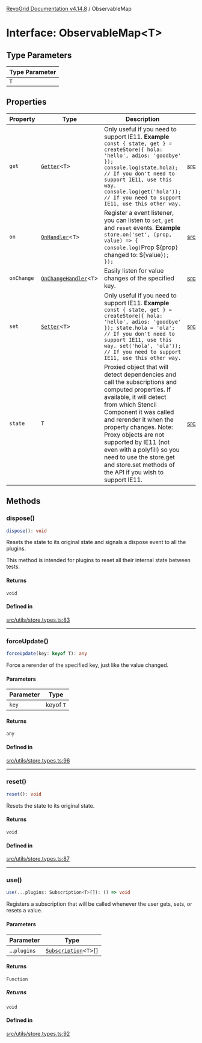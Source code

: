 [RevoGrid Documentation v4.14.8](README.md) / ObservableMap

# Interface: ObservableMap\<T\>

## Type Parameters

| Type Parameter |
| ------ |
| `T` |

## Properties

| Property | Type | Description | Defined in |
| ------ | ------ | ------ | ------ |
| `get` | [`Getter`](Interface.Getter.md)\<`T`\> | Only useful if you need to support IE11. **Example** `const { state, get } = createStore({ hola: 'hello', adios: 'goodbye' }); console.log(state.hola); // If you don't need to support IE11, use this way. console.log(get('hola')); // If you need to support IE11, use this other way.` | [src/utils/store.types.ts:53](https://github.com/revolist/revogrid/blob/e548e2f67dd1ccbf7f1e03dfbe23431ad8065184/src/utils/store.types.ts#L53) |
| `on` | [`OnHandler`](Interface.OnHandler.md)\<`T`\> | Register a event listener, you can listen to `set`, `get` and `reset` events. **Example** `store.on('set', (prop, value) => { console.log(`Prop ${prop} changed to: ${value}`); });` | [src/utils/store.types.ts:71](https://github.com/revolist/revogrid/blob/e548e2f67dd1ccbf7f1e03dfbe23431ad8065184/src/utils/store.types.ts#L71) |
| `onChange` | [`OnChangeHandler`](Interface.OnChangeHandler.md)\<`T`\> | Easily listen for value changes of the specified key. | [src/utils/store.types.ts:75](https://github.com/revolist/revogrid/blob/e548e2f67dd1ccbf7f1e03dfbe23431ad8065184/src/utils/store.types.ts#L75) |
| `set` | [`Setter`](Interface.Setter.md)\<`T`\> | Only useful if you need to support IE11. **Example** `const { state, get } = createStore({ hola: 'hello', adios: 'goodbye' }); state.hola = 'ola'; // If you don't need to support IE11, use this way. set('hola', 'ola')); // If you need to support IE11, use this other way.` | [src/utils/store.types.ts:62](https://github.com/revolist/revogrid/blob/e548e2f67dd1ccbf7f1e03dfbe23431ad8065184/src/utils/store.types.ts#L62) |
| `state` | `T` | Proxied object that will detect dependencies and call the subscriptions and computed properties. If available, it will detect from which Stencil Component it was called and rerender it when the property changes. Note: Proxy objects are not supported by IE11 (not even with a polyfill) so you need to use the store.get and store.set methods of the API if you wish to support IE11. | [src/utils/store.types.ts:44](https://github.com/revolist/revogrid/blob/e548e2f67dd1ccbf7f1e03dfbe23431ad8065184/src/utils/store.types.ts#L44) |

## Methods

### dispose()

```ts
dispose(): void
```

Resets the state to its original state and
signals a dispose event to all the plugins.

This method is intended for plugins to reset
all their internal state between tests.

#### Returns

`void`

#### Defined in

[src/utils/store.types.ts:83](https://github.com/revolist/revogrid/blob/e548e2f67dd1ccbf7f1e03dfbe23431ad8065184/src/utils/store.types.ts#L83)

***

### forceUpdate()

```ts
forceUpdate(key: keyof T): any
```

Force a rerender of the specified key, just like the value changed.

#### Parameters

| Parameter | Type |
| ------ | ------ |
| `key` | keyof `T` |

#### Returns

`any`

#### Defined in

[src/utils/store.types.ts:96](https://github.com/revolist/revogrid/blob/e548e2f67dd1ccbf7f1e03dfbe23431ad8065184/src/utils/store.types.ts#L96)

***

### reset()

```ts
reset(): void
```

Resets the state to its original state.

#### Returns

`void`

#### Defined in

[src/utils/store.types.ts:87](https://github.com/revolist/revogrid/blob/e548e2f67dd1ccbf7f1e03dfbe23431ad8065184/src/utils/store.types.ts#L87)

***

### use()

```ts
use(...plugins: Subscription<T>[]): () => void
```

Registers a subscription that will be called whenever the user gets, sets, or
resets a value.

#### Parameters

| Parameter | Type |
| ------ | ------ |
| ...`plugins` | [`Subscription`](Interface.Subscription.md)\<`T`\>[] |

#### Returns

`Function`

##### Returns

`void`

#### Defined in

[src/utils/store.types.ts:92](https://github.com/revolist/revogrid/blob/e548e2f67dd1ccbf7f1e03dfbe23431ad8065184/src/utils/store.types.ts#L92)
